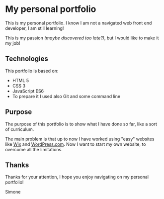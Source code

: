 # My personal portfolio
This is my personal portfolio. 
I know I am not a navigated web front end developer, I am still learning!

This is my passion *(maybe discovered too late?)*, but I would like to make it my job!

## Technologies
This portfolio is based on:
- HTML 5
- CSS 3
- JavaScript ES6
- To prepare it I used also Git and some command line 

## Purpose
The purpose of this portfolio is to show what I have done so far, like a sort of curriculum.

The main problem is that up to now I have worked using "easy" websites like [Wix](www.wix.com) and [WordPress.com](www.wordpress.com).
Now I want to start my own website, to overcome all the limitations.

## Thanks
Thanks for your attention, I hope you enjoy navigating on my personal portfolio!


Simone
